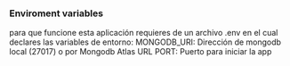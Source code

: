 
### Enviroment variables

para que funcione esta aplicación requieres de un archivo .env en el cual declares las variables de entorno: 
MONGODB_URI: Dirección de mongodb local (27017) o por Mongodb Atlas URL 
PORT: Puerto para iniciar la app


